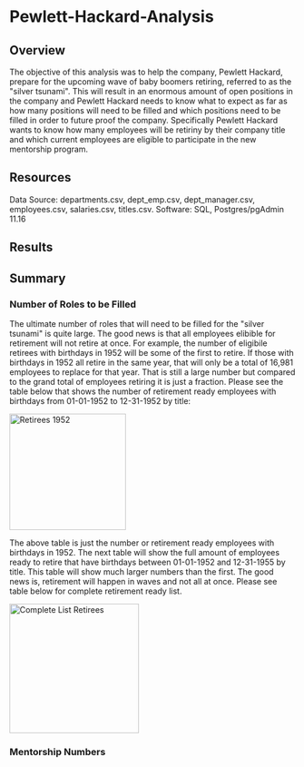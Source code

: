 # Pewlett-Hackard-Analysis
## Overview
The objective of this analysis was to help the company, Pewlett Hackard, prepare for the upcoming wave of baby boomers retiring, referred to as the "silver tsunami". This will result in an enormous amount of open positions in the company and Pewlett Hackard needs to know what to expect as far as how many positions will need to be filled and which positions need to be filled in order to future proof the company. Specifically Pewlett Hackard wants to know how many employees will be retiriny by their company title and which current employees are eligible to participate in the new mentorship program. 

## Resources
Data Source: departments.csv, dept_emp.csv, dept_manager.csv, employees.csv, salaries.csv, titles.csv. 
Software: SQL, Postgres/pgAdmin 11.16

## Results

## Summary 
### Number of Roles to be Filled
The ultimate number of roles that will need to be filled for the "silver tsunami" is quite large.  The good news is that all employees elibible for retirement will not retire at once.  For example, the number of eligibile retirees with birthdays in 1952 will be some of the first to retire.  If those with birthdays in 1952 all retire in the same year, that will only be a total of 16,981 employees to replace for that year. That is still a large number but compared to the grand total of employees retiring it is just a fraction.  Please see the table below that shows the number of retirement ready employees with birthdays from 01-01-1952 to 12-31-1952 by title:

<img width="205" alt="Retirees 1952" src="https://user-images.githubusercontent.com/106348899/181626651-125c6a34-124f-4619-a33d-f1523ba91098.png">

The above table is just the number or retirement ready employees with birthdays in 1952.  The next table will show the full amount of employees ready to retire that have birthdays between 01-01-1952 and 12-31-1955 by title.  This table will show much larger numbers than the first.  The good news is, retirement will happen in waves and not all at once.  Please see table below for complete retirement ready list. 

<img width="228" alt="Complete List Retirees" src="https://user-images.githubusercontent.com/106348899/181626249-36abf052-bb7b-422d-9638-51efb337b947.png">

### Mentorship Numbers
